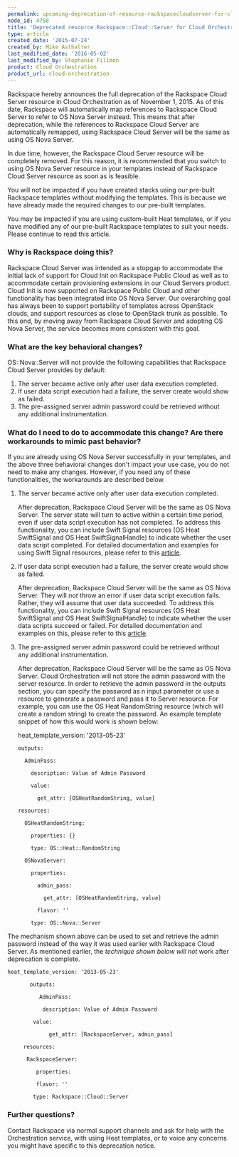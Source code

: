 ```yaml
---
permalink: upcoming-deprecation-of-resource-rackspacecloudserver-for-cloud-orchestration/
node_id: 4758
title: 'Deprecated resource Rackspace::Cloud::Server for Cloud Orchestration'
type: article
created_date: '2015-07-24'
created_by: Mike Asthalter
last_modified_date: '2016-05-02'
last_modified_by: Stephanie Fillmon
product: Cloud Orchestration
product_url: cloud-orchestration
---
```


Rackspace hereby announces the full deprecation of the
Rackspace Cloud Server resource in Cloud Orchestration as of November 1, 2015. As of this date, Rackspace will automatically map references
to Rackspace Cloud Server to refer to OS Nova Server instead. This means
that after deprecation, while the references to Rackspace Cloud Server
are automatically remapped, using Rackspace Cloud Server will be the
same as using OS Nova Server.

In due time, however, the Rackspace Cloud Server resource will be
completely removed. For this reason, it is recommended that you switch
to using OS Nova Server resource in your templates instead of
Rackspace Cloud Server resource as soon as is feasible.

You will not be impacted if you have created stacks using our pre-built
Rackspace templates without modifying the templates. This is because we
have already made the required changes to our pre-built templates.

You may be impacted if you are using custom-built Heat templates, or if
you have modified any of our pre-built Rackspace templates to suit your
needs. Please continue to read this article.

### Why is Rackspace doing this?

Rackspace Cloud Server was intended as a stopgap to accommodate the
initial lack of support for Cloud Init on Rackspace Public Cloud as well
as to accommodate certain provisioning extensions in our Cloud Servers
product. Cloud Init is now supported on Rackspace Public Cloud and other
functionality has been integrated into OS Nova Server. Our overarching
goal has always been to support portability of templates across
OpenStack clouds, and support resources as close to OpenStack trunk as
possible. To this end, by moving away from Rackspace Cloud Server and
adopting OS Nova Server, the service becomes more consistent with this
goal.

### What are the key behavioral changes?

OS::Nova::Server will not provide the following capabilities
that Rackspace Cloud Server provides by default:

1.  The server became active only after user data execution completed.
2.  If user data script execution had a failure, the server create would
    show as failed.
3.  The pre-assigned server admin password could be retrieved without
    any additional instrumentation.

### What do I need to do to accommodate this change? Are there workarounds to mimic past behavior?

If you are already using OS Nova Server successfully in your templates,
and the above three behavioral changes don't impact your use case, you
do not need to make any changes. However, if you need any of these
functionalities, the workarounds are described below.

1.  The server became active only after user data execution completed.

    After deprecation, Rackspace Cloud Server will be the same
    as OS Nova Server. The server state will turn to active within a
    certain time period, even if user data script execution has
    not completed. To address this functionality, you can include Swift
    Signal resources (OS Heat SwiftSignal and OS Heat SwiftSignalHandle)
    to indicate whether the user data script completed. For detailed
    documentation and examples for using Swift Signal resources, please
    refer to
    this [article](/how-to/using-swift-signal-resources-to-determine-status-for-cloud-orchestration-user-data-scripts).

2.  If user data script execution had a failure, the server create would
    show as failed.

    After deprecation, Rackspace Cloud Server will be the same
    as OS Nova Server. They will *not* throw an error if user data
    script execution fails. Rather, they will assume that user data
    succeeded. To address this functionality, you can include Swift
    Signal resources (OS Heat SwiftSignal and OS Heat SwiftSignalHandle)
    to indicate whether the user data scripts succeed or failed. For
    detailed documentation and examples on this, please refer to this
    [article](/how-to/using-swift-signal-resources-to-determine-status-for-cloud-orchestration-user-data-scripts).

3.  The pre-assigned server admin password could be retrieved without
    any additional instrumentation.

    After deprecation, Rackspace Cloud Server will be the same
    as OS Nova Server. Cloud Orchestration will not store the admin
    password with the server resource. In order to retrieve the admin
    password in the outputs section, you can specify the password as n
    input parameter or use a resource to generate a password and pass it
    to Server resource. For example, you can use the
    OS Heat RandomString resource (which will create a random string) to
    create the password. An example template snippet of how this would
    work is shown below:

    heat_template_version: '2013-05-23'

        outputs:

          AdminPass:

            description: Value of Admin Password

            value:

              get_attr: [OSHeatRandomString, value]

        resources:

          OSHeatRandomString:

            properties: {}

            type: OS::Heat::RandomString

          OSNovaServer:

            properties:

              admin_pass:

                get_attr: [OSHeatRandomString, value]

              flavor: ''

            type: OS::Nova::Server

The mechanism shown above can be used to set and retrieve the admin
password instead of the way it was used earlier with
Rackspace Cloud Server. As mentioned earlier, the *technique shown below
will not* work after deprecation is complete.

    heat_template_version: '2013-05-23'

           outputs:

              AdminPass:

               description: Value of Admin Password

            value:

                 get_attr: [RackspaceServer, admin_pass]

         resources:

          RackspaceServer:

             properties:

             flavor: ''

            type: Rackspace::Cloud::Server

### Further questions?

Contact Rackspace via normal support channels and ask for help with the
Orchestration service, with using Heat templates, or to voice any
concerns you might have specific to this deprecation notice.
